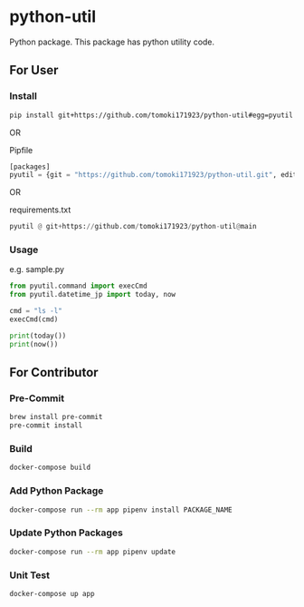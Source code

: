 # python-util

Python package. This package has python utility code.

## For User

### Install

```bash
pip install git+https://github.com/tomoki171923/python-util#egg=pyutil
```

OR

Pipfile

```python
[packages]
pyutil = {git = "https://github.com/tomoki171923/python-util.git", editable = true, ref = "main"}
```

OR

requirements.txt

```python
pyutil @ git+https://github.com/tomoki171923/python-util@main
```

### Usage

e.g. sample.py

```python
from pyutil.command import execCmd
from pyutil.datetime_jp import today, now

cmd = "ls -l"
execCmd(cmd)

print(today())
print(now())
```

## For Contributor

### Pre-Commit

```bash
brew install pre-commit
pre-commit install
```

### Build

```bash
docker-compose build
```

### Add Python Package

```bash
docker-compose run --rm app pipenv install PACKAGE_NAME
```

### Update Python Packages

```bash
docker-compose run --rm app pipenv update
```

### Unit Test

```bash
docker-compose up app
```
